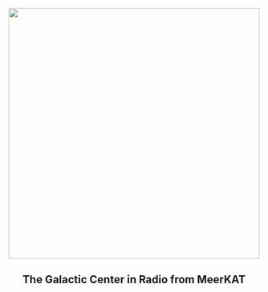 
<p align="center"><img src="https://apod.nasa.gov/apod/image/2504/GCenter_MeerKatWebb_1080.jpg" width="500" height="500"></p>
<h2 align="center"> The Galactic Center in Radio from MeerKAT </h2>
